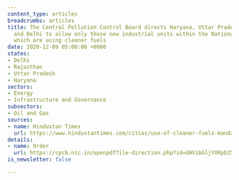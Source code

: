 ```yaml
---
content_type: articles
breadcrumbs: articles
title: The Central Pollution Control Board directs Haryana, Uttar Pradesh, Rajasthan,
  and Delhi to allow only those new industrial units within the National Capital Region
  which are using cleaner fuels
date: 2020-12-09 05:00:00 +0000
states:
- Delhi
- Rajasthan
- Uttar Pradesh
- Haryana
sectors:
- Energy
- Infrastructure and Governance
subsectors:
- Oil and Gas
sources:
- name: Hindustan Times
  url: https://www.hindustantimes.com/cities/use-of-cleaner-fuels-mandatory-for-new-industrial-units-in-haryana-s-ncr-districts/story-mbbgV9tqjUZ7gAILayr6pJ.html
details:
- name: Order
  url: https://cpcb.nic.in/openpdffile-direction.php?id=UHVibGljYXRpb25GaWxlLzM5MzRfMTYwNjkwMzEzMl9tZWRpYXBob3RvMzE5MzgucGRm
is_newsletter: false

---
```

